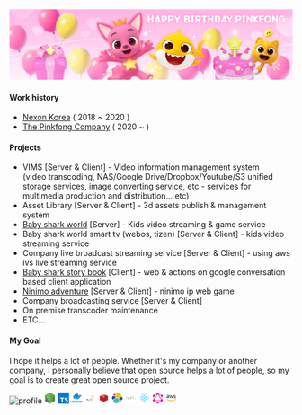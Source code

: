 ![company image](https://github.com/SimDaeSoo/SimDaeSoo/blob/main/IMG_6854.JPG)

#### Work history
- [Nexon Korea](https://company.nexon.com/) ( 2018 ~ 2020 )  
- [The Pinkfong Company](https://thepinkfongcompany.com/) ( 2020 ~ )  

#### Projects
- VIMS [Server & Client] - Video information management system  
(video transcoding, NAS/Google Drive/Dropbox/Youtube/S3 unified storage services, image converting service, etc - services for multimedia production and distribution... etc)
- Asset Library [Server & Client] - 3d assets publish & management system
- [Baby shark world](https://apps.apple.com/us/app/baby-shark-world-for-kids/id1596897739) [Server] - Kids video streaming & game service
- Baby shark world smart tv (webos, tizen) [Server & Client] - kids video streaming service 
- Company live broadcast streaming service [Server & Client] - using aws ivs live streaming service
- [Baby shark story book](https://assistant.google.com/services/invoke/uid/000000d45579d481/alm/CgT5CtN7EgIQAQ==?hl=en) [Client] - web & actions on google conversation based client application
- [Ninimo adventure](https://ninimo.pinkfong.com/) [Server & Client] - ninimo ip web game
- Company broadcasting service [Server & Client]
- On premise transcoder maintenance
- ETC...

#### My Goal
I hope it helps a lot of people.
Whether it's my company or another company, I personally believe that open source helps a lot of people, so my goal is to create great open source project.

<img src="https://github-profile-summary-cards.vercel.app/api/cards/profile-details?username=simdaesoo&theme=github_dark" alt="profile"/>
<code><img height="20" src="https://raw.githubusercontent.com/github/explore/28b02bbc9ad9f7a503c43775aebeb515dc2da5fc/topics/nodejs/nodejs.png"></code>
<code><img height="20" src="https://raw.githubusercontent.com/github/explore/28b02bbc9ad9f7a503c43775aebeb515dc2da5fc/topics/typescript/typescript.png"></code>
<code><img height="20" src="https://raw.githubusercontent.com/github/explore/28b02bbc9ad9f7a503c43775aebeb515dc2da5fc/topics/docker/docker.png"></code>
<code><img height="20" src="https://raw.githubusercontent.com/github/explore/28b02bbc9ad9f7a503c43775aebeb515dc2da5fc/topics/mysql/mysql.png"></code>
<code><img height="20" src="https://raw.githubusercontent.com/github/explore/28b02bbc9ad9f7a503c43775aebeb515dc2da5fc/topics/redis/redis.png"></code>
<code><img height="20" src="https://raw.githubusercontent.com/github/explore/28b02bbc9ad9f7a503c43775aebeb515dc2da5fc/topics/elasticsearch/elasticsearch.png"></code>
<code><img height="20" src="https://raw.githubusercontent.com/github/explore/28b02bbc9ad9f7a503c43775aebeb515dc2da5fc/topics/nextjs/nextjs.png"></code>
<code><img height="20" src="https://raw.githubusercontent.com/github/explore/28b02bbc9ad9f7a503c43775aebeb515dc2da5fc/topics/react/react.png"></code>
<code><img height="20" src="https://raw.githubusercontent.com/github/explore/28b02bbc9ad9f7a503c43775aebeb515dc2da5fc/topics/graphql/graphql.png"></code>
<code><img height="20" src="https://raw.githubusercontent.com/github/explore/28b02bbc9ad9f7a503c43775aebeb515dc2da5fc/topics/aws/aws.png"></code>
<!--
**SimDaeSoo/SimDaeSoo** is a ✨ _special_ ✨ repository because its `README.md` (this file) appears on your GitHub profile.

Here are some ideas to get you started:

- 🔭 I’m currently working on ...
- 🌱 I’m currently learning ...
- 👯 I’m looking to collaborate on ...
- 🤔 I’m looking for help with ...
- 💬 Ask me about ...
- 📫 How to reach me: ...
- 😄 Pronouns: ...
- ⚡ Fun fact: ...
-->
